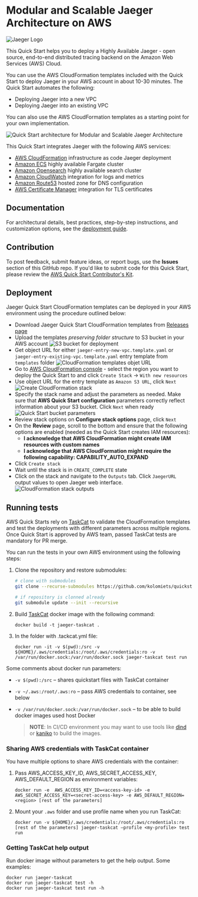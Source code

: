 # Modular and Scalable Jaeger Architecture on AWS

![Jaeger Logo](docs/images/jaeger-horizontal-color.png)

This Quick Start helps you to deploy a Highly Available Jaeger - open source, end-to-end distributed tracing backend on the Amazon Web Services (AWS) Cloud.

You can use the AWS CloudFormation templates included with the Quick Start to deploy Jaeger
in your AWS account in about 10-30 minutes. The Quick Start automates the following:

- Deploying Jaeger into a new VPC
- Deploying Jaeger into an existing VPC

You can also use the AWS CloudFormation templates as a starting point for your own implementation.

![Quick Start architecture for Modular and Scalable Jaeger Architecture](docs/images/architecture_diagram.png)

This Quick Start integrates Jaeger with the following AWS services:

* [AWS CloudFormation](https://aws.amazon.com/cloudformation/) infrastructure as code Jaeger deployment
* [Amazon ECS](https://aws.amazon.com/ecs/) highly available Fargate cluster
* [Amazon Opensearch](https://aws.amazon.com/opensearch-service/) highly available search cluster
* [Amazon CloudWatch](https://aws.amazon.com/cloudwatch/) integration for logs and metrics
* [Amazon Route53](https://aws.amazon.com/route53/) hosted zone for DNS configuration
* [AWS Certificate Manager](https://aws.amazon.com/certificate-manager/) integration for TLS certificates

## Documentation

For architectural details, best practices, step-by-step instructions, and customization options, see the [deployment guide](https://kolomiets.github.io/quickstart-jaeger).

## Contribution
To post feedback, submit feature ideas, or report bugs, use the **Issues** section of this GitHub repo. 
If you'd like to submit code for this Quick Start, please review the [AWS Quick Start Contributor's Kit](https://aws-quickstart.github.io/).

## Deployment
Jaeger Quick Start CloudFormation templates can be deployed in your AWS environment using
the procedure outlined below:

 - Download Jaeger Quick Start CloudFormation templates from [Releases page](https://github.com/kolomiets/quickstart-jaeger/releases)
 - Upload the templates *preserving folder structure* to S3 bucket in your AWS account
   ![S3 bucket for deployment](docs/images/deployment/1-s3-bucket.png)
 - Get object URL for either `jaeger-entry-new-vpc.template.yaml` or `jaeger-entry-existing-vpc.template.yaml` entry template from `templates` folder
   ![CloudFormation templates objet URL](docs/images/deployment/2-object-url.png)
 - Go to [AWS CloudFormation console](https://console.aws.amazon.com/cloudformation/) - select the region you want to deploy the Quick Start to and click `Create Stack` -> `With new resources`
 - Use object URL for the entry template as `Amazon S3 URL`, click `Next`
   ![Create CloudFormation stack](docs/images/deployment/3-create-stack.png)
 - Specify the stack name and adjust the parameters as needed. Make sure that **AWS Quick Start configuration** parameters correctly reflect information about your S3 bucket. Click `Next` when ready
   ![Quick Start bucket parameters](docs/images/deployment/4-bucket-parameters.png)
 - Review stack options on **Configure stack options** page, click `Next`
 - On the **Review** page, scroll to the bottom and ensure that the following options are enabled (needed as the Quick Start creates IAM resources):
   - **I acknowledge that AWS CloudFormation might create IAM resources with custom names**
   - **I acknowledge that AWS CloudFormation might require the following capability: CAPABILITY_AUTO_EXPAND**
 - Click `Create stack`
 - Wait until the stack is in `CREATE_COMPLETE` state
 - Click on the stack and navigate to the `Outputs` tab. Click `JaegerURL` output values to open Jaeger web interface.
   ![CloudFormation stack outputs](docs/images/deployment/5-jaeger-url.png)
## Running tests

AWS Quick Starts rely on [TaskCat](https://github.com/aws-ia/taskcat) to validate the CloudFormation templates
and test the deployments with different parameters across multiple regions. Once Quick Start is approved by AWS team,
passed TaskCat tests are mandatory for PR merge. 

You can run the tests in your own AWS environment using the following steps:

1. Clone the repository and restore submodules:

   ```sh
   # clone with submodules
   git clone --recurse-submodules https://github.com/kolomiets/quickstart-jaeger.git
   
   # if repository is clonned already
   git submodule update --init --recursive
   ```
2. Build [TaskCat](https://github.com/aws-quickstart/taskcat) docker image with the following command:

    ```docker build -t jaeger-taskcat .```
3. In the folder with .tackcat.yml file:
   
    ```docker run -it -v $(pwd):/src -v ${HOME}/.aws/credentials:/root/.aws/credentials:ro -v /var/run/docker.sock:/var/run/docker.sock jaeger-taskcat test run```
 
Some comments about docker run parameters:

- ```-v $(pwd):/src``` – shares quickstart files with TaskCat container
- ```-v ~/.aws:/root/.aws:ro``` – pass AWS credentials to container, see below
- ```-v /var/run/docker.sock:/var/run/docker.sock``` – to be able to build docker images used host Docker

  > **NOTE**: 
  > In CI/CD environment you may want to use tools like [dind](https://hub.docker.com/_/docker) or [kaniko](https://github.com/GoogleContainerTools/kaniko)
  > to build the images. 

### Sharing AWS credentials with TaskCat container
You have multiple options to share AWS credentials with the container:

1. Pass AWS_ACCESS_KEY_ID, AWS_SECRET_ACCESS_KEY, AWS_DEFAULT_REGION as environment variables:

    ```docker run -e  AWS_ACCESS_KEY_ID=<access-key-id> -e AWS_SECRET_ACCESS_KEY=<secret-access-key> -e AWS_DEFAULT_REGION=<region> [rest of the parameters]```

1. Mount your ```.aws``` folder and use profile name when you run TaskCat:

    ```docker run -v ${HOME}/.aws/credentials:/root/.aws/credentials:ro [rest of the parameters] jaeger-taskcat –profile <my-profile> test run```
 
### Getting TaskCat help output
Run docker image without parameters to get the help output. Some examples:

```
docker run jaeger-taskcat
docker run jaeger-taskcat test -h
docker run jaeger-taskcat test run -h
```
